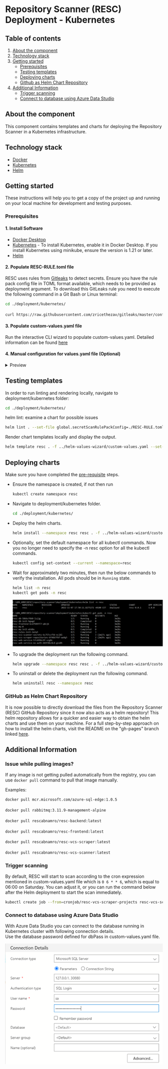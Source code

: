 # Repository Scanner (RESC) Deployment - Kubernetes

<!-- TABLE OF CONTENTS -->
## Table of contents
1. [About the component](#about-the-component)
2. [Technology stack](#technology-stack)
3. [Getting started](#getting-started)
    - [Prerequisites](#prerequisites)
    - [Testing templates](#testing-templates)
    - [Deploying charts](#deploying-charts)
    - [Github as Helm Chart Repository](#github-as-helm-chart-repository)
4. [Additional Information](#additional-information)
    - [Trigger scanning](#trigger-scanning)
    - [Connect to database using Azure Data Studio](#connect-to-database-using-azure-data-studio)


<!-- ABOUT THE COMPONENT -->
## About the component
This component contains templates and charts for deploying the Repository Scanner in a Kubernetes infrastructure.

<!-- TECHNOLOGY STACK -->
## Technology stack
* [Docker](https://www.docker.com/)
* [Kubernetes](https://kubernetes.io/)
* [Helm](https://helm.sh/)

<!-- GETTING STARTED -->
## Getting started

These instructions will help you to get a copy of the project up and running on your local machine for development and testing purposes.

### Prerequisites
#### 1. Install Software
* [Docker Desktop](https://www.docker.com/products/docker-desktop/)
* [Kubernetes](https://docs.docker.com/desktop/kubernetes/) - To install Kubernetes, enable it in Docker Desktop. If you install Kubernetes using minikube, ensure the version is 1.21 or later.
* [Helm](https://helm.sh/docs/intro/install/)

#### 2. Populate RESC-RULE.toml file
RESC uses rules from [Gitleaks](https://github.com/zricethezav/gitleaks) to detect secrets.
Ensure you have the rule pack config file in TOML format available, which needs to be provided as deployment argument.
To download this GitLeaks rule you need to execute the following command in a Git Bash or Linux terminal:

```bash
cd ./deployment/kubernetes/

curl https://raw.githubusercontent.com/zricethezav/gitleaks/master/config/gitleaks.toml > RESC-RULE.toml
```

#### 3. Populate custom-values.yaml file

Run the interactive CLI wizard to populate custom-values.yaml.
Detailed information can be found [here](https://github.com/abnamro/repository-scanner/blob/main/deployment/resc-helm-wizard/README.md)

#### 4. Manual configuration for values.yaml file (Optional)
<details>
  <summary>Preview</summary>
  
  #### 1. Create persistent volume and update it in custom-values.yaml
Create two folders in your user folder and name them _database_ and _rabbitmq_ as described below.

Windows: C:\Users\<username>\resc\database and C:\Users\<username>\resc\rabbitmq  
Linux: /Users/<username>/var/resc/database and /Users/<username>/var/resc/rabbitmq

Update persistent volume claim path and hostOS for database.
```
Windows:
--------------
resc-database:
  hostOS: "windows"
  database:
    pvc_path: "/run/desktop/mnt/host/c/Users/<username>/resc/database"

Linux:
--------------
resc-database:
  hostOS: "linux"
  database:
    pvc_path: "/Users/<username>/var/resc/database"
```

Update persistent volume claim path and filemountType for rabbitmq in your custom-values.yaml file.
```
Windows:
--------------
resc-rabbitmq:
  filemountType: "windows"
  rabbitMQ:
    pvc_path: "/run/desktop/mnt/host/c/Users/<username>/resc/rabbitmq"

Linux:
--------------
resc-rabbitmq:
  filemountType: "linux"
  rabbitMQ:
    pvc_path: "/Users/<username>/var/resc/rabbitmq"
```

#### 2. Provide details of the accounts/projects to scan
You need to provide at least one vcs (Version Control System) instance details to start scanning.
Below is an example for how to scan repositories from GitHub.
* scope: List of GitHub accounts you want to scan.
  For example, let's say you want to scan all the repositories for the following GitHub accounts.  
  https://github.com/kubernetes  
  https://github.com/docker

  Then you need to add those accounts to scope like : ["kubernetes", "docker"]. All the repositories from those accounts will be scanned.
* exceptions (optional): If you want to exclude any account from scan, then add it to exceptions. Default is empty exception.
* usernameValue: Provide your GitHub username.
* tokenValue: Provide your GitHub personal access token if you wish to scan private repositories.



```yaml
resc-vcs-instances:
  vcsInstances:
    ### Github ###
    - name: "GITHUB_PUBLIC"
      scope: ["kubernetes", "docker"]
      exceptions: []
      providerType: "GITHUB_PUBLIC"
      hostname: "github.com"
      port: "443"
      scheme: "https"
      username: "GITHUB_PUBLIC_USERNAME"
      usernameValue: "<enter your github username here>"
      organization: ""
      token: "GITHUB_PUBLIC_TOKEN"
      tokenValue: "<enter your github personal access token here>"
```

</details>




## Testing templates
In order to run linting and rendering locally, navigate to deployment/kubernetes folder:
```bash
cd ./deployment/kubernetes/
```

helm lint: examine a chart for possible issues
```bash
helm lint . --set-file global.secretScanRulePackConfig=./RESC-RULE.toml
```

Render chart templates locally and display the output.
```bash
helm template resc . -f ../helm-values-wizard/custom-values.yaml --set-file global.secretScanRulePackConfig=./RESC-RULE.toml
```

## Deploying charts
Make sure you have completed the [pre-requisite](#prerequisites) steps.

* Ensure the namespace is created, if not then run
  ```bash
  kubectl create namespace resc
  ```
* Navigate to deployment/kubernetes folder.
  ```bash
  cd ./deployment/kubernetes/
  ```

* Deploy the helm charts.
  ```bash
  helm install --namespace resc resc . -f ../helm-values-wizard/custom-values.yaml --set-file global.secretScanRulePackConfig=./RESC-RULE.toml
  ```

* Optionally, set the default namespace for all kubectl commands. Now you no longer need to specify the -n resc option for all the kubectl commands.
  ```bash
  kubectl config set-context --current --namespace=resc
  ```

* Wait for approximately two minutes, then run the below commands to verify the installation. All pods should be in `Running` state.
  ```bash
  helm list -n resc
  kubectl get pods -n resc
  ```
  ![deployment-status-screenshot!](images/deployment-status.png)

* To upgrade the deployment run the following command.
  ```bash
  helm upgrade --namespace resc resc . -f ../helm-values-wizard/custom-values.yaml --set-file global.secretScanRulePackConfig=./RESC-RULE.toml
  ```
* To uninstall or delete the deployment run the following command.
  ```bash
  helm uninstall resc --namespace resc
  ```

### GitHub as Helm Chart Repository
It is now possible to directly download the files from the Repository Scanner (RESC) GitHub Repository since it now also
acts as a helm repository! This helm repository allows for a quicker and easier way to obtain the helm charts and use them
on your machine. For a full step-by-step approach on how to install the helm charts, visit the README on the "gh-pages" branch
linked [here](https://github.com/abnamro/repository-scanner/blob/gh-pages/README.md).

## Additional Information
### Issue while pulling images?
If any image is not getting pulled automatically from the registry, you can use `docker pull` command to pull that image manually.

Examples:
```bash
docker pull mcr.microsoft.com/azure-sql-edge:1.0.5

docker pull rabbitmq:3.11.9-management-alpine

docker pull rescabnamro/resc-backend:latest

docker pull rescabnamro/resc-frontend:latest

docker pull rescabnamro/resc-vcs-scraper:latest

docker pull rescabnamro/resc-vcs-scanner:latest
```

### Trigger scanning
By default, RESC will start to scan according to the cron expression mentioned in custom-values.yaml file which is `0 6 * * 6`, which is equal to 06:00 on Saturday.
You can adjust it, or you can run the command below after the Helm deployment to start the scan immediately.
```bash
kubectl create job --from=cronjob/resc-vcs-scraper-projects resc-vcs-scraper-projects -n resc
```
### Connect to database using Azure Data Studio
With Azure Data Studio you can connect to the database running in Kubernetes cluster with following connection details.  
Use the database password defined for dbPass in custom-values.yaml file.

![db-connection-screenshot!](images/db-connection.png)


